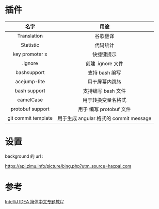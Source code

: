 # 插件



|        名字         |                  用途                  |
| :-----------------: | :------------------------------------: |
|     Translation     |                谷歌翻译                |
|      Statistic      |                代码统计                |
|   key promoter x    |               快捷键提示               |
|       .ignore       |           创建 .ignore 文件            |
|     bashsupport     |             支持 bash 编写             |
|    acejump-lite     |             用于屏幕内跳转             |
|    bash support     |           支持编写 bash 文件           |
|      camelCase      |           用于转换变量名格式           |
|  protobuf support   |        用于 编写 protobuf 文件         |
| git commit template | 用于生成 angular 格式的 commit message |







# 设置

background 的 url :

https://api.zimu.info/picture/bing.php?utm_source=hacpai.com




# 参考

[IntelliJ IDEA 简体中文专题教程](https://github.com/judasn/IntelliJ-IDEA-Tutorial)

